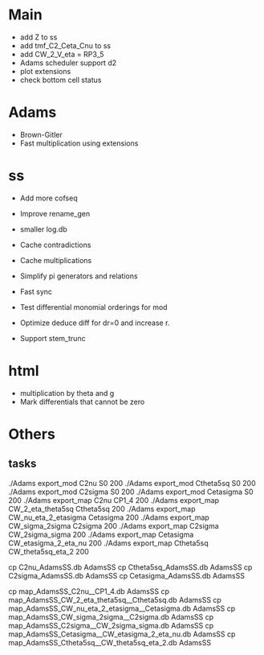 # Main
* add Z to ss
* add tmf_C2_Ceta_Cnu to ss
* add CW_2_V_eta = RP3_5
* Adams scheduler support d2
* plot extensions
* check bottom cell status
 

# Adams
* Brown-Gitler
* Fast multiplication using extensions

# ss
* Add more cofseq
* Improve rename_gen
* smaller log.db
* Cache contradictions

* Cache multiplications
* Simplify pi generators and relations
* Fast sync
* Test differential monomial orderings for mod
* Optimize deduce diff for dr=0 and increase r.
* Support stem_trunc

# html
* multiplication by theta and g
* Mark differentials that cannot be zero

# Others
## tasks
./Adams export_mod C2nu S0 200
./Adams export_mod Ctheta5sq S0 200
./Adams export_mod C2sigma S0 200
./Adams export_mod Cetasigma S0 200
./Adams export_map C2nu CP1_4 200
./Adams export_map CW_2_eta_theta5sq Ctheta5sq 200
./Adams export_map CW_nu_eta_2_etasigma Cetasigma 200
./Adams export_map CW_sigma_2sigma C2sigma 200
./Adams export_map C2sigma CW_2sigma_sigma 200
./Adams export_map Cetasigma CW_etasigma_2_eta_nu 200
./Adams export_map Ctheta5sq CW_theta5sq_eta_2 200


cp C2nu_AdamsSS.db AdamsSS
cp Ctheta5sq_AdamsSS.db AdamsSS
cp C2sigma_AdamsSS.db AdamsSS
cp Cetasigma_AdamsSS.db AdamsSS

cp map_AdamsSS_C2nu__CP1_4.db AdamsSS
cp map_AdamsSS_CW_2_eta_theta5sq__Ctheta5sq.db AdamsSS
cp map_AdamsSS_CW_nu_eta_2_etasigma__Cetasigma.db AdamsSS
cp map_AdamsSS_CW_sigma_2sigma__C2sigma.db AdamsSS
cp map_AdamsSS_C2sigma__CW_2sigma_sigma.db AdamsSS
cp map_AdamsSS_Cetasigma__CW_etasigma_2_eta_nu.db AdamsSS
cp map_AdamsSS_Ctheta5sq__CW_theta5sq_eta_2.db AdamsSS
